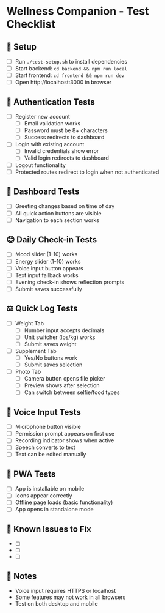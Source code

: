 # Wellness Companion - Test Checklist

## 🚀 Setup
- [ ] Run `./test-setup.sh` to install dependencies
- [ ] Start backend: `cd backend && npm run local`
- [ ] Start frontend: `cd frontend && npm run dev`
- [ ] Open http://localhost:3000 in browser

## 🔐 Authentication Tests
- [ ] Register new account
  - [ ] Email validation works
  - [ ] Password must be 8+ characters
  - [ ] Success redirects to dashboard
- [ ] Login with existing account
  - [ ] Invalid credentials show error
  - [ ] Valid login redirects to dashboard
- [ ] Logout functionality
- [ ] Protected routes redirect to login when not authenticated

## 📱 Dashboard Tests
- [ ] Greeting changes based on time of day
- [ ] All quick action buttons are visible
- [ ] Navigation to each section works

## 😊 Daily Check-in Tests
- [ ] Mood slider (1-10) works
- [ ] Energy slider (1-10) works
- [ ] Voice input button appears
- [ ] Text input fallback works
- [ ] Evening check-in shows reflection prompts
- [ ] Submit saves successfully

## ⚖️ Quick Log Tests
- [ ] Weight Tab
  - [ ] Number input accepts decimals
  - [ ] Unit switcher (lbs/kg) works
  - [ ] Submit saves weight
- [ ] Supplement Tab
  - [ ] Yes/No buttons work
  - [ ] Submit saves selection
- [ ] Photo Tab
  - [ ] Camera button opens file picker
  - [ ] Preview shows after selection
  - [ ] Can switch between selfie/food types

## 🎤 Voice Input Tests
- [ ] Microphone button visible
- [ ] Permission prompt appears on first use
- [ ] Recording indicator shows when active
- [ ] Speech converts to text
- [ ] Text can be edited manually

## 📱 PWA Tests
- [ ] App is installable on mobile
- [ ] Icons appear correctly
- [ ] Offline page loads (basic functionality)
- [ ] App opens in standalone mode

## 🐛 Known Issues to Fix
- [ ] 
- [ ] 
- [ ] 

## 📝 Notes
- Voice input requires HTTPS or localhost
- Some features may not work in all browsers
- Test on both desktop and mobile